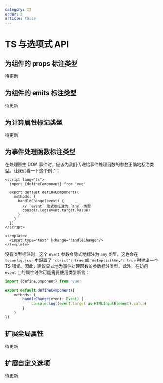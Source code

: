 ```yaml
---
category: IT
order: 3
article: false
---
```


# TS 与选项式 API

## 为组件的 props 标注类型

待更新

## 为组件的 emits 标注类型

待更新

## 为计算属性标记类型

待更新

## 为事件处理函数标注类型

在处理原生 DOM 事件时，应该为我们传递给事件处理函数的参数正确地标注类型。让我们看一下这个例子：

```vue
<script lang="ts">
  import {defineComponent} from 'vue'

  export default defineComponent({
    methods: {
      handleChange(event) {
        // `event` 隐式地标注为 `any` 类型
        console.log(event.target.value)
      }
    }
  })
</script>

<template>
  <input type="text" @change="handleChange"/>
</template>
```

没有类型标注时，这个 `event` 参数会隐式地标注为 `any` 类型。这也会在 `tsconfig.json` 中配置了 `"strict": true` 或 `"noImplicitAny": true` 时抛出一个 TS 错误。因此，建议显式地为事件处理函数的参数标注类型。此外，在访问 `event` 上的属性时你可能需要使用类型断言：

```typescript
import {defineComponent} from 'vue'

export default defineComponent({
    methods: {
        handleChange(event: Event) {
            console.log((event.target as HTMLInputElement).value)
        }
    }
})
```

## 扩展全局属性

待更新

## 扩展自定义选项

待更新